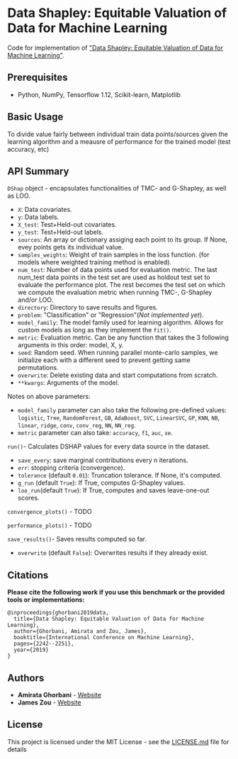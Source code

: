 Data Shapley: Equitable Valuation of Data for Machine Learning
=====================================

Code for implementation of  ["Data Shapley: Equitable Valuation of Data for Machine Learning"](https://arxiv.org/pdf/1904.02868.pdf).

## Prerequisites

- Python, NumPy, Tensorflow 1.12, Scikit-learn, Matplotlib

## Basic Usage

To divide value fairly between individual train data points/sources given the learning algorithm and a meausre of performance for the trained model (test accuracy, etc)

## API Summary

`DShap` object - encapsulates functionalities of TMC- and G-Shapley, as well as LOO.
- `X`: Data covariates.
- `y`: Data labels.
- `X_test`: Test+Held-out covariates.
- `y_test`: Test+Held-out labels.
- `sources`: An array or dictionary assiging each point to its group.
If None, evey points gets its individual value.
- `samples_weights`: Weight of train samples in the loss function.
(for models where weighted training method is enabled).
- `num_test`: Number of data points used for evaluation metric. The last num_test data points in the test set
are used as holdout test set to evaluate the performance plot. The rest becomes the test set on which we
compute the evaluation metric when running TMC-, G-Shapley and/or LOO.
- `directory`: Directory to save results and figures.
- `problem`: "Classification" or "Regression"(<em>Not implemented yet</em>).
- `model_family`: The model family used for learning algorithm. Allows for custom 
models as long as they implement the `fit()`.
- `metric`: Evaluation metric. Can be any function that takes  the 3 following arguments
in this order: model, X, y.
- `seed`: Random seed. When running parallel monte-carlo samples,
we initialize each with a different seed to prevent getting
same permutations.
- `overwrite`: Delete existing data and start computations from
scratch.
- `**kwargs`: Arguments of the model.

Notes on above parameters:
- `model_family` parameter can also take the following pre-defined values: `logistic`,
  `Tree`, `RandomForest`, `GB`, `AdaBoost`, `SVC`, `LinearSVC`, `GP`, `KNN`, `NB`, `linear`,
  `ridge`, `conv`, `conv_reg`, `NN`, `NN_reg`.
- `metric` parameter can also take: `accuracy`, `f1`, `auc`, `xe`.


`run()`- Calculates DSHAP values for every data source in the dataset.
- `save_every`: save marginal contributions every n iterations.
- `err`: stopping criteria (convergence).
- `tolerance` (default `0.01`): Truncation tolerance. If None, it's computed.
- `g_run` (default `True`): If True, computes G-Shapley values.
- `loo_run`(default `True`): If True, computes and saves leave-one-out scores.

`convergence_plots()` - TODO

`performance_plots()` - TODO

`save_results()`- Saves results computed so far.
- `overwrite` (default `False`): Overwrites results if they already exist.


## Citations
**Please cite the following work if you use this benchmark or the provided tools or implementations:**

```
@inproceedings{ghorbani2019data,
  title={Data Shapley: Equitable Valuation of Data for Machine Learning},
  author={Ghorbani, Amirata and Zou, James},
  booktitle={International Conference on Machine Learning},
  pages={2242--2251},
  year={2019}
}
```

## Authors

* **Amirata Ghorbani** - [Website](http://web.stanford.edu/~amiratag)
* **James Zou** - [Website](https://www.james-zou.com/)

## License

This project is licensed under the MIT License - see the [LICENSE.md](LICENSE.md) file for details
